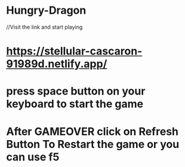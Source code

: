 # Hungry-Dragon

//Visit the link and start playing 
# https://stellular-cascaron-91989d.netlify.app/ 

# press space button on your keyboard to start the game

# After GAMEOVER click on Refresh Button To Restart the game or you can use f5
